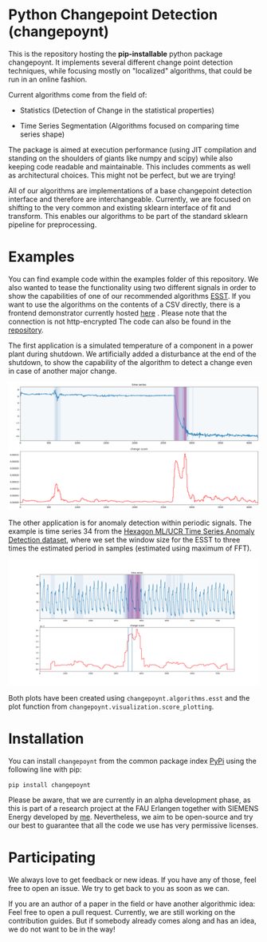 # Python Changepoint Detection (changepoynt)

 

This is the repository hosting the **pip-installable** python package changepoynt. It implements several different change point detection techniques, while focusing mostly on "localized" algorithms, that could be run in an online fashion.

 

Current algorithms come from the field of:

* Statistics (Detection of Change in the statistical properties)

* Time Series Segmentation (Algorithms focused on comparing time series shape)

 

The package is aimed at execution performance (using JIT compilation and standing on the shoulders of giants like numpy and scipy) while also keeping code readable and maintainable. This includes comments as well as architectural choices. This might not be perfect, but we are trying!

 

All of our algorithms are implementations of a base changepoint detection interface and therefore are interchangeable. Currently, we are focused on shifting to the very common and existing sklearn interface of fit and transform. This enables our algorithms to be part of the standard sklearn pipeline for preprocessing.

# Examples

You can find example code within the examples folder of this repository. We also wanted to tease the
functionality using two different signals in order to show the capabilities of one of our recommended algorithms
[ESST](./changepoynt/algorithms/esst.py). If you want to use the algorithms on the contents of a CSV
directly, there is a frontend demonstrator currently hosted [here](http://static.17.221.107.91.clients.your-server.de/)
. Please note that the connection is not http-encrypted The code can also be found in the [repository](https://github.com/Lucew/changepoynt/tree/master/frontend).

The first application is a simulated temperature of a component in a power plant during shutdown.
We artificially added a disturbance at the end of the shutdown, to show the capability of the algorithm to
detect a change even in case of another major change.

![image](./images/simulated_temperature_behavior.png)

The other application is for anomaly detection within periodic signals. The example is time series
34 from the
[Hexagon ML/UCR Time Series Anomaly Detection dataset](https://www.cs.ucr.edu/~eamonn/time_series_data_2018/), where we
set the window size for the ESST to three times the estimated period in samples (estimated using maximum of FFT).

![image](./images/034_UCR_Anomaly_DISTORTEDInternalBleeding6_1500_3474_3629.png)
 
Both plots have been created using `changepoynt.algorithms.esst` and the plot function from 
`changepoynt.visualization.score_plotting`.

# Installation

You can install `changepoynt` from the common package index [PyPi](https://pypi.org/project/changepoynt/) using the following line with pip:

 

    pip install changepoynt

 

Please be aware, that we are currently in an alpha development phase, as this is part of a research project at the FAU Erlangen together with SIEMENS Energy developed by [me](https://www.cs6.tf.fau.eu/person/lucas-weber/). Nevertheless, we aim to be open-source and try our best to guarantee that all the code we use has very permissive licenses.

# Participating

We always love to get feedback or new ideas. If you have any of those, feel free to open an issue. We try to get back to you as soon as we can.

 

If you are an author of a paper in the field or have another algorithmic idea: Feel free to open a pull request. Currently, we are still working on the contribution guides. But if somebody already comes along and has an idea, we do not want to be in the way!